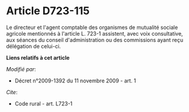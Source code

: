 # Article D723-115

Le directeur et l'agent comptable des organismes de mutualité sociale agricole mentionnés à l'article L. 723-1 assistent,
avec voix consultative, aux séances du conseil d'administration ou des commissions ayant reçu délégation de celui-ci.

**Liens relatifs à cet article**

_Modifié par_:

  - Décret n°2009-1392 du 11 novembre 2009 - art. 1

_Cite_:

  - Code rural - art. L723-1

